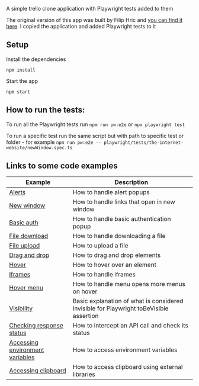 A simple trello clone application with Playwright tests added to them

The original version of this app was built by Filip Hric and [you can find it here](https://github.com/filiphric/trelloapp). I copied the application and added Playwright tests to it


## Setup
Install the dependencies

`npm install`

Start the app

`npm start`

## How to run the tests:

To run all the Playwright tests run `npm run pw:e2e` or `npx playwright test`

To run a specific test run the same script but with path to specific test or folder - for example
 `npm run pw:e2e -- playwright/tests/the-internet-website/newWindow.spec.ts`

## Links to some code examples

Example | Description
--- | ---
[Alerts](./playwright/tests/the-internet-website/alerts.spec.ts) | How to handle alert popups
[New window](./playwright/tests/the-internet-website/newWindow.spec.ts) | How to handle links that open in new window
[Basic auth](./playwright/tests/the-internet-website/basicAuth.spec.ts) | How to handle basic authentication popup
[File download](./playwright/tests/the-internet-website/download.spec.ts) | How to handle downloading a file
[File upload](./playwright/tests/the-internet-website/fileUpload.spec.ts) | How to upload a file
[Drag and drop](./playwright/tests/the-internet-website/dragAndDrop.spec.ts) | How to drag and drop elements
[Hover](./playwright/tests/the-internet-website/hover.spec.ts) | How to hover over an element
[Iframes](./playwright/tests/the-internet-website/iframes.spec.ts) | How to handle iframes
[Hover menu](./playwright/tests/the-internet-website/jqueryMenu.spec.ts) | How to handle menu opens more menus on hover
[Visibility](./playwright/tests/ui-automation-playground/visibility.spec.ts) | Basic explanation of what is considered invisible for Playwright toBeVisible assertion
[Checking response status](./playwright/tests/ui-automation-playground/statusCodes.spec.ts) | How to intercept an API call and check its status
[Accessing environment variables](./playwright/tests/environment.spec.ts) | How to access environment variables
[Accessing clipboard](./playwright/tests/clipboard.spec.ts) | How to access clipboard using external libraries
